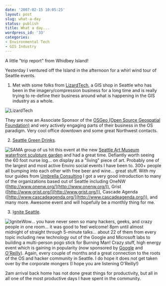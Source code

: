 ```yaml
---
date: '2007-02-15 10:05:25'
layout: post
slug: what-a-day
status: publish
title: What a day...
wordpress_id: '33'
categories:
- Environmental Tech
- GIS Industry
---
```


A little "trip report" from Whidbey Island!

Yesterday I ventured off the Island in the afternoon for a whirl  wind tour of Seattle events.  

1) Met with some folks from [LizardTech](http://www.lizardtech.com/), a GIS shop in Seattle  who has been in the imagery/compression business for a  long time and is really trying to re-define their  business around what is happening in the GIS industry as a whole.  

![LizardTech](http://www.lizardtech.com/images/global/header_left.gif)

They are now an Associate Sponsor of the [OSGeo (Open Source  Geospatial](https://www.osgeo.org/)[ ](https://www.osgeo.org/)[Foundation)](https://www.osgeo.org/) and very actively engaging parts  of their business in the OS paradigm.  Very  cool office downtown and some great Northwest contacts.

2) [Seattle Green Drinks](http://www.biothinking.com/greendrinks/index.php?country=USA&city=Seattle).

![SAM](http://www.iamsamcampaign.org/downloads/exterior_park_and_pavilion_smaller.jpg)A group of us hit this event at the new [Seattle Art Museum  waterfront](http://wwwseattleartmuseum.org/visit/OSP/default.asp)[ ](http://wwwseattleartmuseum.org/visit/OSP/default.asp)[sculpture garden](http://wwwseattleartmuseum.org/visit/OSP/default.asp) and had a great time.  Defiantly worth seeing the 60  foot nurse log... on display as a "living" piece of  art.  Probably one of the largest and most active Enviro  social events I have been to.  300+ people all bumping into each other with free beer and wine... great stuff.  With my tour guides  from [Umbrella Consulting](http://www.umbrellaconsulting.com/) I got a very good introduction to many of the  organizations based out of Seattle including OneNW ([http://www.onenw.org/](http://www.onenw.org/)), Grist ([http://www.grist.org/](http://www.grist.org/)), Cascade  Agenda ([http://www.cascadeagenda.org/](http://www.cascadeagenda.org/)),  and many more.  Awesome event and will hopefully be a  monthly thing for me.

3) [Ignite Seattle](http://igniteseattle.com/).  

![Ignite](http://media.reprojected.com/images/general/Ignite.jpg)Wow... you  have never seen so many hackers, geeks, and crazy people  in one room... it was good to feel welcome!  8pm until almost midnight of straight  through 5-minute talks... about 22 of them from every topic including new technology out of the Google and Microsoft labs to building a  multi-person pogo stick for Burning Man!  Crazy stuff,  high energy event which is gaining in popularity (now  sponsored by [Google](http://www.google.com/) and [O'Reilly](http://www.oreilly.com/)).  Again, every couple  of months and a great connection to the roots of the OS and hacker  community in Seattle.  I do hope it does not get taken over by the corporate mongers (I hope you are listening O'Reilly!)

2am arrival back home has not done great things for productivity, but all in all one of the most productive  days I have spent in the community.



